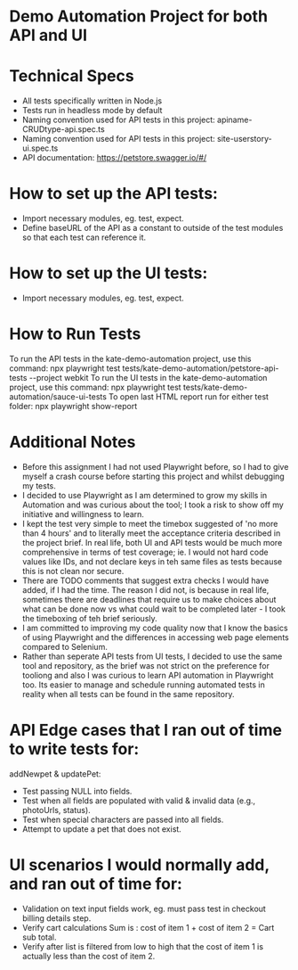# Demo Automation Project for both API and UI

# Technical Specs
* All tests specifically written in Node.js
* Tests run in headless mode by default
* Naming convention used for API tests in this project: apiname-CRUDtype-api.spec.ts
* Naming convention used for API tests in this project: site-userstory-ui.spec.ts
* API documentation: https://petstore.swagger.io/#/ 

# How to set up the API tests:
* Import necessary modules, eg. test, expect.
* Define baseURL of the API as a constant to outside of the test modules so that each test can reference it. 

# How to set up the UI tests:
* Import necessary modules, eg. test, expect.


# How to Run Tests
To run the API tests in the kate-demo-automation project, use this command: npx playwright test tests/kate-demo-automation/petstore-api-tests --project webkit 
To run the UI tests in the kate-demo-automation project, use this command: npx playwright test tests/kate-demo-automation/sauce-ui-tests
To open last HTML report run for either test folder: npx playwright show-report


# Additional Notes
 * Before this assignment I had not used Playwright before, so I had to give myself a crash course before starting this project and whilst debugging my tests.
 * I decided to use Playwright as I am determined to grow my skills in Automation and was curious about the tool; I took a risk to show off my initiative and willingness to learn.
 * I kept the test very simple to meet the timebox suggested of 'no more than 4 hours' and to literally meet the acceptance criteria described in the project brief.
 In real life, both UI and API tests would be much more comprehensive in terms of test coverage; ie. I would not hard code values like IDs, and not declare keys in teh same files as tests because this is not clean nor secure. 
 * There are TODO comments that suggest extra checks I would have added, if I had the time. The reason I did not, is because in real life, sometimes there are deadlines that require us to make choices about what can be done now vs what could wait to be completed later - I took the timeboxing of teh brief seriously. 
 * I am committed to improving my code quality now that I know the basics of using Playwright and the differences in accessing web page elements compared to Selenium.
 * Rather than seperate API tests from UI tests, I decided to use the same tool and repository, as the brief was not strict on the preference for tooliong and also I was curious to learn API automation in Playwright too. Its easier to manage and schedule running automated tests in reality when all tests can be found in the same repository. 

#  API Edge cases that I ran out of time to write tests for: 
 addNewpet & updatePet:
 * Test passing NULL into fields.
 * Test when all fields are populated with valid & invalid data (e.g., photoUrls, status).
 * Test when special characters are passed into all fields.
 * Attempt to update a pet that does not exist.

# UI scenarios I would normally add, and ran out of time for: 
* Validation on text input fields work, eg. must pass test in checkout billing details step. 
* Verify cart calculations Sum is : cost of item 1 + cost of item 2 = Cart sub total. 
* Verify after list is filtered from low to high that the cost of item 1 is actually less than the cost of item 2.
